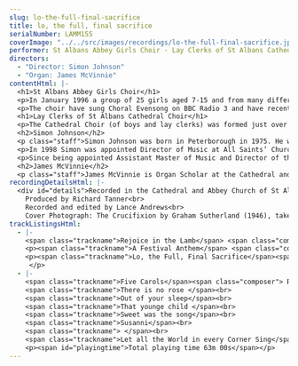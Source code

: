 ```yaml
---
slug: lo-the-full-final-sacrifice
title: lo, the full, final sacrifice
serialNumber: LAMM155
coverImage: "../../src/images/recordings/lo-the-full-final-sacrifice.jpg"
performer: St Albans Abbey Girls Choir - Lay Clerks of St Albans Cathedral Choir
directors:
  - "Director: Simon Johnson"
  - "Organ: James McVinnie"
contentHtml: |-
  <h1>St Albans Abbey Girls Choir</h1>
  <p>In January 1996 a group of 25 girls aged 7-15 and from many different backgrounds came together to form the St Albans Abbey Girls’ Choir. Most had no experience of Evensong, of psalms, of robes or of processions. Under the inspirational guidance of the choir’s founder, Andrew Parnell, the girls achieved fine results in a very short space of time, and it soon became accepted that they were an important and valuable part of the life of the Abbey. The raison d’être of the choir is the office of evensong on Wednesdays and Fridays – these had formerly been plain days with no music. The choir also takes on more service work in the busy seasons to spread the load previously borne entirely by the Cathedral Choir, and is increasingly developing a concert role. An important part of the choir’s ethos is that it should be ‘different, but complementary’ to the boys’ choir.</p>
  <p>The choir have sung Choral Evensong on BBC Radio 3 and have recently appeared twice on BBC Songs of Praise. They have made a highly acclaimed CD recording - Awake my Soul – on the Lammas label. In December 2002 they undertook a complete performance (with early instruments) of Bach’s Christmas Oratorio, and in March 2003 they sang to HM the Queen and HRH Prince Philip. Several composers have written music especially for the choir, most recently Malcolm Archer and Richard Allain. In October 2003 the choir will undertake their first tour abroad – to the United States of America – where they will sing in Washington DC, Baltimore, Hagerstown and Richmond, Virginia.</p>
  <h1>Lay Clerks of St Albans Cathedral Choir</h1>
  <p>The Cathedral Choir (of boys and lay clerks) was formed just over 120 years ago when the Abbey became a Cathedral. Before its dissolution by Henry VIII in 1539, the Benedictine monastery of St Albans Abbey had enjoyed a distinguished musical history, most notably when the composer Robert Fayrfax was employed.</p>
  <h2>Simon Johnson</h2>
  <p class="staff">Simon Johnson was born in Peterborough in 1975. He was a chorister and subsequently Head Chorister of Peterborough Cathedral Choir and he went on to hold organ scholarships at Rochester, Norwich and St Paul’s Cathedrals. He holds the organ diplomas of the Royal College of Organists, having won several major prizes at both.</p>
  <p>In 1998 Simon was appointed Director of Music at All Saints’ Church in Northampton, where his work involved running the choir of men and boys, and also the separate girls’ choir. During this time the choirs toured France, Italy and Germany and made two CD recordings.</p>
  <p>Since being appointed Assistant Master of Music and Director of the Abbey Girls’ Choir at St Albans Cathedral in 2001, he has accompanied the Cathedral Choir on trips to Haarlem and Angers, performed on BBC television and radio, and on a CD recording. With the girls’ choir he has given premieres of works by Malcolm Archer and Richard Allain and made a CD recording; future plans include a tour of the USA.</p>
  <h2>James McVinnie</h2>
  <p class="staff">James McVinnie is Organ Scholar at the Cathedral and Abbey Church of St Alban. Currently in his second year in the post, he acts as accompanist to the Cathedral Choir, the Abbey Girls Choir, the St Albans Bach Choir and St Albans School Choir. Born in Kent, James was educated as a music scholar at Sevenoaks School, where he was school organist and organist to the Kent Youth Chamber Choir. In October this year he moves to read Music and be Organ Scholar at Clare College, Cambridge.</p>
recordingDetailsHtml: |-
  <div id="details">Recorded in the Cathedral and Abbey Church of St Alban on 17th, 18th, 19th and 20th February 2003 by kind permission of the Dean and Chapter.<br>
    Produced by Richard Tanner<br>
    Recorded and edited by Lance Andrews<br>
    Cover Photograph: The Crucifixion by Graham Sutherland (1946), taken by Michael Moralee</div>
trackListingsHtml:
  - |-
    <span class="trackname">Rejoice in the Lamb</span> <span class="composer">Benjamin Britten</span>
    <p><span class="trackname">A Festival Anthem</span> <span class="composer">Lennox Berkeley</span></p>
    <p><span class="trackname">Lo, the Full, Final Sacrifice</span><span class="composer"> Gerald Finzi</span><br>
     </p>
  - |-
    <span class="trackname">Five Carols</span><span class="composer"> Richard Rodney Bennett</span><br>
    <span class="trackname">There is no rose </span><br>
    <span class="trackname">Out of your sleep</span><br>
    <span class="trackname">That younge child </span><br>
    <span class="trackname">Sweet was the song</span><br>
    <span class="trackname">Susanni</span><br>
    <span class="trackname"> </span><br>
    <span class="trackname">Let all the World in every Corner Sing</span><span class="composer"> Kenneth Leighton</span>
    <p><span id="playingtime">Total playing time 63m 00s</span></p>
---
```

